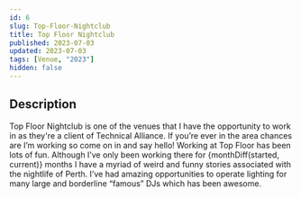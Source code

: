 ```yaml
---
id: 6
slug: Top-Floor-Nightclub
title: Top Floor Nightclub
published: 2023-07-03
updated: 2023-07-03
tags: [Venue, "2023"]
hidden: false
---
```


<script>
  import BarbieNight from "./Barbie-Night.webp?w=500;700;900;1200;1600&avif&srcset"
  import Foolish2000 from "./Foolish-2000-RNB.webp?w=500;700;900;1200;1600&avif&srcset"
  import MagicMike from "./Magic-Mike.webp?w=500;700;900;1200;1600&avif&srcset"

  import EventGrid from "$components/atoms/EventGrid.svelte"
  import EventItem from "$components/atoms/EventItem.svelte"

  import { monthDiff } from "$lib/utils";

  let started = new Date("March 1, 2023");
  let current = new Date(Date.now())
</script>

## Description

Top Floor Nightclub is one of the venues that I have the opportunity to work in as they're a client of Technical Alliance. If you’re ever in the area chances are I’m working so come on in and say hello! Working at Top Floor has been lots of fun. Although I’ve only been working there for {monthDiff(started, current)} months I have a myriad of weird and funny stories associated with the nightlife of Perth. I’ve had amazing opportunities to operate lighting for many large and borderline “famous” DJs which has been awesome.

<EventGrid>
  <EventItem title="Barbie Night" description="For the barbie night I had the opportunity to operate lighting for the wonderful DJ Rog!" handle="djrog1998" image={BarbieNight} />
  <EventItem title="Foolish Party" description="For the Foolish party I had the opportunity to operate lighting for Aus #1 HipHop and R&B DJ Nino Brown!" handle="dj_ninobrown" image="{Foolish2000}"/>
  <EventItem title="Magic Mike" description="I've also had the opportunity to operate lighting for a couple of Magic Mike shows!" handle="topshelfentertainment" image="{MagicMike}" />
</EventGrid>

<br>
